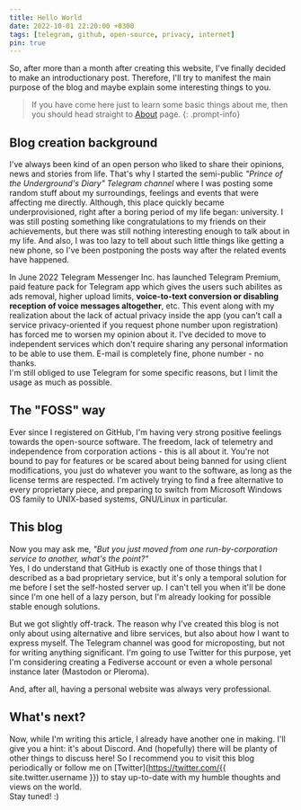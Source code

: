 ```yaml
---
title: Hello World
date: 2022-10-01 22:20:00 +0300
tags: [telegram, github, open-source, privacy, internet]
pin: true
---
```


So, after more than a month after creating this website, I've finally decided to make an introductionary post. Therefore, I'll try to manifest the main purpose of the blog and maybe explain some interesting things to you.

> If you have come here just to learn some basic things about me, then you should head straight to [About](../../about) page.
{: .prompt-info}

## Blog creation background

I've always been kind of an open person who liked to share their opinions, news and stories from life. That's why I started the semi-public *"Prince of the Underground's Diary" Telegram channel* where I was posting some random stuff about my surroundings, feelings and events that were affecting me directly. Although, this place quickly became underprovisioned, right after a boring period of my life began: university. I was still posting something like congratulations to my friends on their achievements, but there was still nothing interesting enough to talk about in my life. And also, I was too lazy to tell about such little things like getting a new phone, so I've been postponing the posts way after the related events have happened.

In June 2022 Telegram Messenger Inc. has launched Telegram Premium, paid feature pack for Telegram app which gives the users such abilites as ads removal, higher upload limits, **voice-to-text conversion or disabling reception of voice messages altogether**, etc. This event along with my realization about the lack of actual privacy inside the app (you can't call a service privacy-oriented if you request phone number upon registration) has forced me to worsen my opinion about it. I've decided to move to independent services which don't require sharing any personal information to be able to use them. E-mail is completely fine, phone number - no thanks.  
I'm still obliged to use Telegram for some specific reasons, but I limit the usage as much as possible.

## The "FOSS" way

Ever since I registered on GitHub, I'm having very strong positive feelings towards the open-source software. The freedom, lack of telemetry and independence from corporation actions - this is all about it. You're not bound to pay for features or be scared about being banned for using client modifications, you just do whatever you want to the software, as long as the license terms are respected. I'm actively trying to find a free alternative to every proprietary piece, and preparing to switch from Microsoft Windows OS family to UNIX-based systems, GNU/Linux in particular.

## This blog

Now you may ask me, *"But you just moved from one run-by-corporation service to another, what's the point?"*  
Yes, I do understand that GitHub is exactly one of those things that I described as a bad proprietary service, but it's only a temporal solution for me before I set the self-hosted server up. I can't tell you when it'll be done since I'm one hell of a lazy person, but I'm already looking for possible stable enough solutions.

But we got slightly off-track. The reason why I've created this blog is not only about using alternative and libre services, but also about how I want to express myself. The Telegram channel was good for microposting, but not for writing anything significant. I'm going to use Twitter for this purpose, yet I'm considering creating a Fediverse account or even a whole personal instance later (Mastodon or Pleroma).

And, after all, having a personal website was always very professional.

## What's next?

Now, while I'm writing this article, I already have another one in making. I'll give you a hint: it's about Discord. And (hopefully) there will be planty of other things to discuss here! So I recommend you to visit this blog periodically or follow me on [Twitter](https://twitter.com/{{ site.twitter.username }}) to stay up-to-date with my humble thoughts and views on the world.   
Stay tuned! :)

